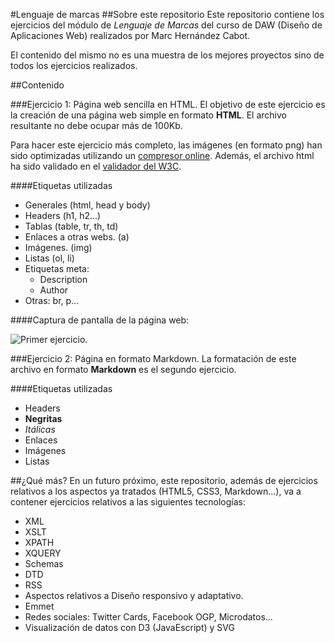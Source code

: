 
#Lenguaje de marcas
##Sobre este repositorio
Este repositorio contiene los ejercicios del módulo de *Lenguaje de Marcas* del curso de DAW (Diseño de Aplicaciones Web) realizados por Marc Hernández Cabot.

El contenido del mismo no es una muestra de los mejores proyectos sino de todos los ejercicios realizados.


##Contenido

###Ejercicio 1: Página web sencilla en HTML.
El objetivo de este ejercicio es la creación de una página web simple en formato **HTML**. El archivo resultante no debe ocupar más de 100Kb.

Para hacer este ejercicio más completo, las imágenes (en formato png) han sido optimizadas utilizando un [compresor online](https://compressor.io/). Además, el archivo html ha sido validado en el [validador del W3C](http://validator.w3.org/).

####Etiquetas utilizadas
* Generales (html, head y body)
* Headers (h1, h2...)
* Tablas (table, tr, th, td)
* Enlaces a otras webs. (a)
* Imágenes. (img)
* Listas (ol, li)
* Etiquetas meta:
	* Description
	* Author
* Otras: br, p...
	
####Captura de pantalla de la página web:

![Primer ejercicio.](https://cloud.githubusercontent.com/assets/22377678/19323303/a5f71da6-90bc-11e6-9213-abff3b296388.png)



###Ejercicio 2: Página en formato Markdown.
La formatación de este archivo en formato **Markdown** es el segundo ejercicio.

####Etiquetas utilizadas
* Headers
* **Negritas**
* *Itálicas*
* Enlaces
* Imágenes
* Listas

##¿Qué más?
En un futuro próximo, este repositorio, además de ejercicios relativos a los aspectos ya tratados (HTML5, CSS3, Markdown...), va a contener ejercicios relativos a las siguientes tecnologías:

* XML
* XSLT
* XPATH
* XQUERY
* Schemas
* DTD
* RSS
* Aspectos relativos a Diseño responsivo y adaptativo.
* Emmet
* Redes sociales: Twitter Cards, Facebook OGP, Microdatos...
* Visualización de datos con D3 (JavaEscript) y SVG

